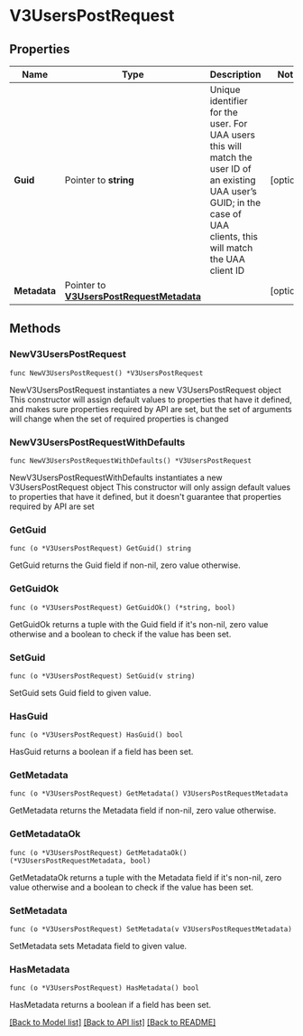 # V3UsersPostRequest

## Properties

Name | Type | Description | Notes
------------ | ------------- | ------------- | -------------
**Guid** | Pointer to **string** | Unique identifier for the user. For UAA users this will match the user ID of an existing UAA user’s GUID; in the case of UAA clients, this will match the UAA client ID | [optional] 
**Metadata** | Pointer to [**V3UsersPostRequestMetadata**](V3UsersPostRequestMetadata.md) |  | [optional] 

## Methods

### NewV3UsersPostRequest

`func NewV3UsersPostRequest() *V3UsersPostRequest`

NewV3UsersPostRequest instantiates a new V3UsersPostRequest object
This constructor will assign default values to properties that have it defined,
and makes sure properties required by API are set, but the set of arguments
will change when the set of required properties is changed

### NewV3UsersPostRequestWithDefaults

`func NewV3UsersPostRequestWithDefaults() *V3UsersPostRequest`

NewV3UsersPostRequestWithDefaults instantiates a new V3UsersPostRequest object
This constructor will only assign default values to properties that have it defined,
but it doesn't guarantee that properties required by API are set

### GetGuid

`func (o *V3UsersPostRequest) GetGuid() string`

GetGuid returns the Guid field if non-nil, zero value otherwise.

### GetGuidOk

`func (o *V3UsersPostRequest) GetGuidOk() (*string, bool)`

GetGuidOk returns a tuple with the Guid field if it's non-nil, zero value otherwise
and a boolean to check if the value has been set.

### SetGuid

`func (o *V3UsersPostRequest) SetGuid(v string)`

SetGuid sets Guid field to given value.

### HasGuid

`func (o *V3UsersPostRequest) HasGuid() bool`

HasGuid returns a boolean if a field has been set.

### GetMetadata

`func (o *V3UsersPostRequest) GetMetadata() V3UsersPostRequestMetadata`

GetMetadata returns the Metadata field if non-nil, zero value otherwise.

### GetMetadataOk

`func (o *V3UsersPostRequest) GetMetadataOk() (*V3UsersPostRequestMetadata, bool)`

GetMetadataOk returns a tuple with the Metadata field if it's non-nil, zero value otherwise
and a boolean to check if the value has been set.

### SetMetadata

`func (o *V3UsersPostRequest) SetMetadata(v V3UsersPostRequestMetadata)`

SetMetadata sets Metadata field to given value.

### HasMetadata

`func (o *V3UsersPostRequest) HasMetadata() bool`

HasMetadata returns a boolean if a field has been set.


[[Back to Model list]](../README.md#documentation-for-models) [[Back to API list]](../README.md#documentation-for-api-endpoints) [[Back to README]](../README.md)


